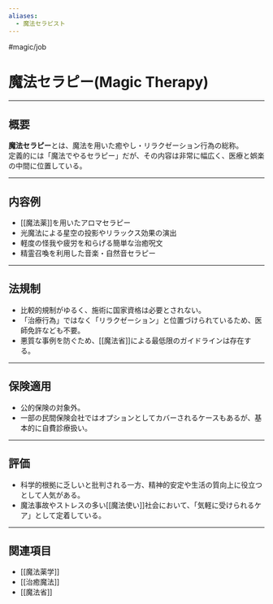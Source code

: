 ```yaml
---
aliases:
  - 魔法セラピスト
---
```

#magic/job 
# 魔法セラピー(Magic Therapy)

---

## 概要
**魔法セラピー**とは、魔法を用いた癒やし・リラクゼーション行為の総称。  
定義的には「魔法でやるセラピー」だが、その内容は非常に幅広く、医療と娯楽の中間に位置している。  

---

## 内容例
- [[魔法薬]]を用いたアロマセラピー  
- 光魔法による星空の投影やリラックス効果の演出  
- 軽度の怪我や疲労を和らげる簡単な治癒呪文  
- 精霊召喚を利用した音楽・自然音セラピー  

---

## 法規制
- 比較的規制がゆるく、施術に国家資格は必要とされない。  
- 「治療行為」ではなく「リラクゼーション」と位置づけられているため、医師免許なども不要。  
- 悪質な事例を防ぐため、[[魔法省]]による最低限のガイドラインは存在する。  

---

## 保険適用
- 公的保険の対象外。  
- 一部の民間保険会社ではオプションとしてカバーされるケースもあるが、基本的に自費診療扱い。  

---

## 評価
- 科学的根拠に乏しいと批判される一方、精神的安定や生活の質向上に役立つとして人気がある。  
- 魔法事故やストレスの多い[[魔法使い]]社会において、「気軽に受けられるケア」として定着している。  

---

## 関連項目
- [[魔法薬学]]
- [[治癒魔法]]
- [[魔法省]]
